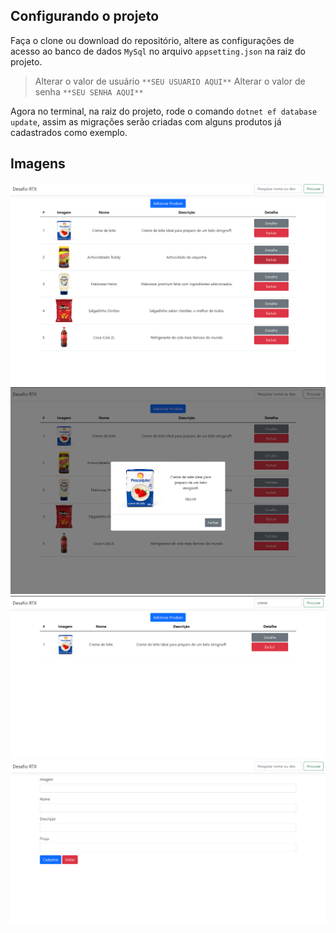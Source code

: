 ## Configurando o projeto

Faça o clone ou download do repositório, altere as configurações de acesso ao banco de dados `MySql` no arquivo `appsetting.json` na raiz do projeto.
> Alterar o valor de usuário `**SEU USUARIO AQUI**`
> Alterar o valor de senha `**SEU SENHA AQUI**`

Agora no terminal, na raiz do projeto, rode o comando `dotnet ef database update`, assim as migrações serão criadas com alguns produtos já cadastrados como exemplo.


## Imagens

![](https://github.com/guih1886/RTX-Tech/blob/main/RTX/Assets/Images/inicial.png)
![](https://github.com/guih1886/RTX-Tech/blob/main/RTX/Assets/Images/modal.png)
![](https://github.com/guih1886/RTX-Tech/blob/main/RTX/Assets/Images/filtro.png)
![](https://github.com/guih1886/RTX-Tech/blob/main/RTX/Assets/Images/criar.png)